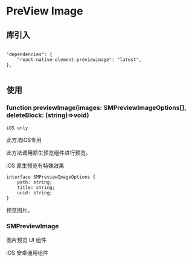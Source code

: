 # PreView Image

## 库引入

```

"dependencies": {
    "react-native-element-previewimage": "latest",
},
  
```

## 使用

### function previewImage(images: SMPreviewImageOptions[], deleteBlock: (string)=>void)

`iOS only`

此方法iOS专用

此方法调用原生预览组件进行预览。

iOS 原生预览有特殊效果

```
interface SMPreviewImageOptions {
    path: string;
    title: string;
    uuid: string;
}
```

预览图片。

### SMPreviewImage

图片预览 UI 组件

iOS 安卓通用组件
